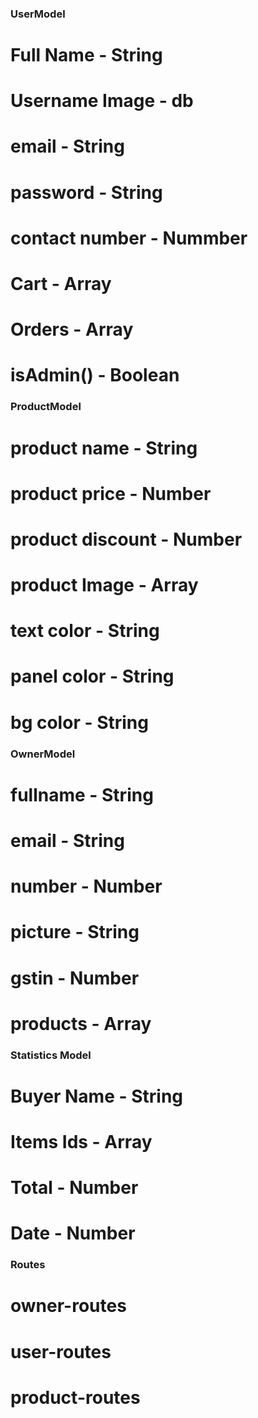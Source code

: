 ### UserModel 

# Full Name - String
# Username Image - db
# email - String
# password - String
# contact number - Nummber
# Cart - Array
# Orders - Array
# isAdmin() - Boolean


### ProductModel

# product name - String
# product price - Number
# product discount - Number
# product Image - Array
# text color - String
# panel color - String
# bg color - String


### OwnerModel

# fullname - String
# email - String
# number - Number
# picture - String
# gstin - Number
# products - Array


### Statistics Model

# Buyer Name - String
# Items Ids - Array
# Total - Number
# Date - Number


### Routes 

# owner-routes
# user-routes
# product-routes